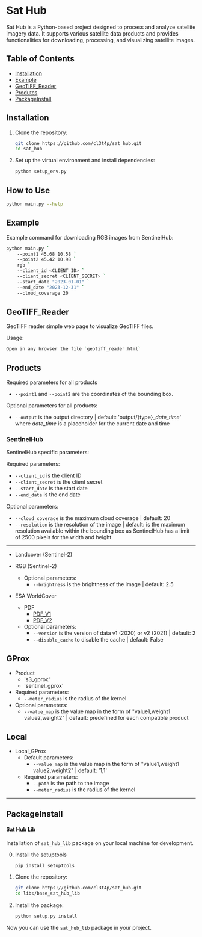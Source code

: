 # Sat Hub

Sat Hub is a Python-based project designed to process and analyze satellite imagery data. It supports various satellite data products and provides functionalities for downloading, processing, and visualizing satellite images.

## Table of Contents

- [Installation](#installation)
- [Example](#example)
- [GeoTIFF_Reader](#geotiff_reader)
- [Produtcs](#products)
- [PackageInstall](#packageinstall)

## Installation

1. Clone the repository:
    ```sh
    git clone https://github.com/cl3t4p/sat_hub.git
    cd sat_hub
    ```

2. Set up the virtual environment and install dependencies:
    ```sh
    python setup_env.py
    ```

## How to Use

```sh
python main.py --help
```

## Example
Example command for downloading RGB images from SentinelHub:

```sh
python main.py `
    --point1 45.68 10.58 `
    --point2 45.42 10.98 `
    rgb `
    --client_id <CLIENT_ID> `
    --client_secret <CLIENT_SECRET> `
    --start_date "2023-01-01" `
    --end_date "2023-12-31" `
    --cloud_coverage 20
```

## GeoTIFF_Reader
GeoTIFF reader simple web page to visualize GeoTIFF files.

Usage:
```sh
Open in any browser the file `geotiff_reader.html`
```


## Products
Required parameters for all products
- `--point1` and `--point2` are the coordinates of the bounding box.

Optional parameters for all products:
- `--output` is the output directory | default: 'output/{type}_*date_time*' where *date_time* is a placeholder for the current date and time


### SentinelHub
SentinelHub specific parameters:

Required parameters:
- `--client_id` is the client ID
- `--client_secret` is the client secret
- `--start_date` is the start date
- `--end_date` is the end date

Optional parameters:
- `--cloud_coverage` is the maximum cloud coverage | default: 20
- `--resolution` is the resolution of the image | default: is the maximum resolution available within the bounding box as SentinelHub has a limit of 2500 pixels for the width and height

----

- Landcover (Sentinel-2)

- RGB (Sentinel-2)
    - Optional parameters:
        - `--brightness` is the brightness of the image | default: 2.5
- ESA WorldCover
    - PDF 
        - [PDF_V1](https://esa-worldcover.s3.eu-central-1.amazonaws.com/v100/2020/docs/WorldCover_PUM_V1.0.pdf)
        - [PDF_V2](https://esa-worldcover.s3.eu-central-1.amazonaws.com/v200/2021/docs/WorldCover_PUM_V2.0.pdf)
    - Optional parameters:
        - `--version` is the version of data v1 (2020) or v2 (2021) | default: 2
        - `--disable_cache` to disable the cache | default: False


## GProx
- Product
    - 's3_gprox'
    - 'sentinel_gprox'
- Required parameters:
    - `--meter_radius` is the radius of the kernel
- Optional parameters:
    - `--value_map` is the value map in the form of "value1,weight1 value2,weight2" | default: predefined for each compatible product

## Local
- Local_GProx
    - Default parameters:
        - `--value_map` is the value map in the form of "value1,weight1 value2,weight2" | default: '1,1'
    - Required parameters:
        - `--path` is the path to the image
        - `--meter_radius` is the radius of the kernel

-----

## PackageInstall
#### Sat Hub Lib
Installation of `sat_hub_lib` package on your local machine for development.

0. Install the setuptools
    ```sh
    pip install setuptools
    ```

1. Clone the repository:
    ```sh
    git clone https://github.com/cl3t4p/sat_hub.git
    cd libs/base_sat_hub_lib
    ```

2. Install the package:
    ```sh
    python setup.py install
    ```

Now you can use the `sat_hub_lib` package in your project.